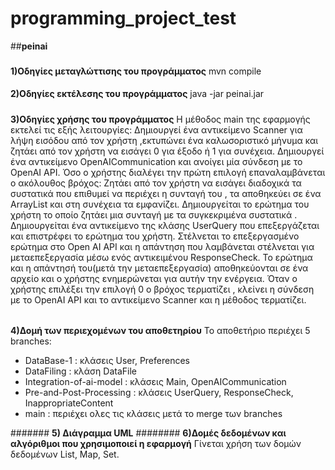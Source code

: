 # programming_project_test
##**peinai**
###

**1)Οδηγίες μεταγλώττισης του προγράμματος**
mvn compile
####
**2)Οδηγίες εκτέλεσης του προγράμματος**
java -jar peinai.jar
#####
**3)Οδηγίες χρήσης του προγράμματος**
Η μέθοδος main της εφαρμογής  εκτελεί τις εξής λειτουργίες:
Δημιουργεί ένα αντικείμενο Scanner για λήψη εισόδου από τον χρήστη ,εκτυπώνει ένα  καλωσοριστικό μήνυμα και ζητάει  από τον χρήστη να εισάγει 0 για έξοδο ή 1 για συνέχεια.
Δημιουργεί ένα αντικείμενο OpenAICommunication και ανοίγει μία σύνδεση με το OpenAI API.
Όσο ο χρήστης διαλέγει την πρώτη επιλογή επαναλαμβάνεται ο ακόλουθος βρόχος:
Ζητάει από τον χρήστη να εισάγει διαδοχικά τα συστατικά που επιθυμεί να περιέχει η συνταγή του , τα αποθηκεύει σε ένα ArrayList και στη συνέχεια τα εμφανίζει.
Δημιουργείται το ερώτημα του χρήστη το οποίο ζητάει μια συνταγή με τα συγκεκριμένα συστατικά .
Δημιουργείται ένα αντικείμενο της κλάσης UserQuery που επεξεργάζεται και επιστρέφει το ερώτημα του χρήστη.
Στέλνεται το επεξεργασμένο ερώτημα στο Open AI API και η απάντηση που λαμβάνεται στέλνεται για μεταεπεξεργασία μέσω ενός αντικειμένου ResponseCheck.
  Το ερώτημα και η απάντησή του(μετά την μεταεπεξεργασία) αποθηκεύονται σε ένα αρχείο και ο χρήστης ενημερώνεται για αυτήν την ενέργεια.
Όταν ο χρήστης επιλέξει την επιλογή 0  ο βρόχος τερματίζει , κλείνει η σύνδεση με το OpenAI API και το αντικείμενο Scanner και η μέθοδος τερματίζει.
######
**4)Δομή των περιεχομένων του αποθετηρίου**
Το αποθετήριο περιέχει 5 branches:
- DataBase-1 : κλάσεις User, Preferences
- DataFiling : κλάση DataFile
- Integration-of-ai-model : κλάσεις Main, OpenAICommunication
- Pre-and-Post-Processing : κλάσεις UserQuery, ResponseCheck, InappropriateContent
- main : περιέχει ολες τις κλάσεις μετά το merge των branches

#######
**5) Διάγραμμα UML**
########
**6)Δομές δεδομένων και αλγόριθμοι που χρησιμοποιεί η εφαρμογή**
Γίνεται χρήση των δομών δεδομένων List, Map, Set.

